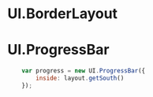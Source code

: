 # UI.BorderLayout

# UI.ProgressBar
~~~javascript
	var progress = new UI.ProgressBar({
		inside: layout.getSouth()
	});
~~~

